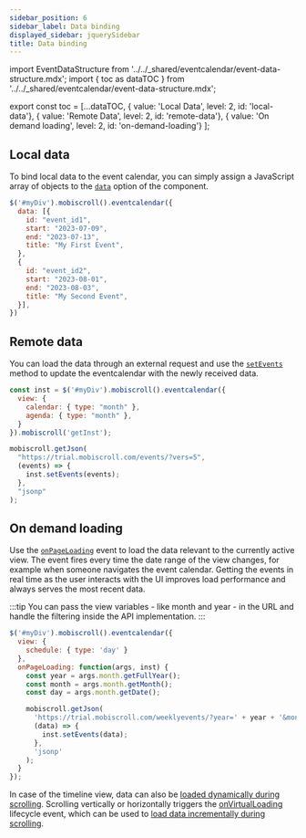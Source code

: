 ```yaml
---
sidebar_position: 6
sidebar_label: Data binding
displayed_sidebar: jquerySidebar
title: Data binding
---
```


import EventDataStructure from '../../_shared/eventcalendar/event-data-structure.mdx';
import { toc as dataTOC } from '../../_shared/eventcalendar/event-data-structure.mdx';

export const toc = [...dataTOC,
 { value: 'Local Data', level: 2, id: 'local-data'},
 { value: 'Remote Data', level: 2, id: 'remote-data'},
 { value: 'On demand loading', level: 2, id: 'on-demand-loading'}
];

<EventDataStructure />

<h2 id="local-data">Local data</h2>

To bind local data to the event calendar, you can simply assign a JavaScript array of objects to the [`data`](api#opt-data) option of the component.

```js
$('#myDiv').mobiscroll().eventcalendar({
  data: [{
    id: "event_id1",
    start: "2023-07-09",
    end: "2023-07-13",
    title: "My First Event",
  },
  {
    id: "event_id2",
    start: "2023-08-01",
    end: "2023-08-03",
    title: "My Second Event",
  }],
})
```

<h2 id="remote-data">Remote data</h2>

You can load the data through an external request and use the [`setEvents`](./api#method-setEvents) method to update the eventcalendar with the newly received data.

```js
const inst = $('#myDiv').mobiscroll().eventcalendar({
  view: {
    calendar: { type: "month" },
    agenda: { type: "month" },
  }
}).mobiscroll('getInst');

mobiscroll.getJson(
  "https://trial.mobiscroll.com/events/?vers=5",
  (events) => {
    inst.setEvents(events);
  },
  "jsonp"
);
```

<h2 id="on-demand-loading">On demand loading</h2>

Use the [`onPageLoading`](api#event-onPageLoading) event to load the data relevant to the currently active view. The event fires every time the date range of the view changes, for example when someone navigates the event calendar. Getting the events in real time as the user interacts with the UI improves load performance and always serves the most recent data.

:::tip
You can pass the view variables - like month and year - in the URL and handle the filtering inside the API implementation.
:::

```js
$('#myDiv').mobiscroll().eventcalendar({
  view: {
    schedule: { type: 'day' }
  },
  onPageLoading: function(args, inst) {
    const year = args.month.getFullYear();
    const month = args.month.getMonth();
    const day = args.month.getDate();

    mobiscroll.getJson(
      'https://trial.mobiscroll.com/weeklyevents/?year=' + year + '&month=' + month + '&day=' + day,
      (data) => {
        inst.setEvents(data);
      },
      'jsonp'
    );
  }
});
```

In case of the timeline view, data can also be [loaded dynamically during scrolling](timeline#load-data-on-scroll). Scrolling vertically or horizontally triggers the [onVirtualLoading](#event-onVirtualLoading) lifecycle event, which can be used to [load data incrementally during scrolling](https://demo.mobiscroll.com/timeline/load-resources-on-scroll#).
